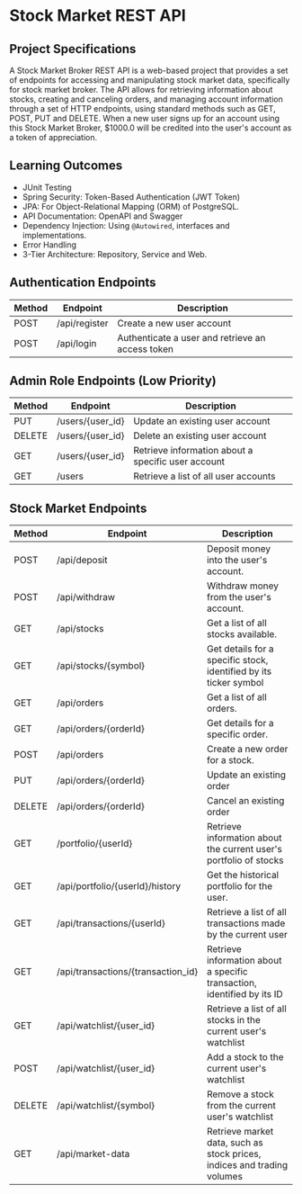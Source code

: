 # Stock Market REST API

## Project Specifications

A Stock Market Broker REST API is a web-based project that provides a set of endpoints for accessing and manipulating stock market data, specifically for stock market broker. The API allows for retrieving information about stocks, creating and canceling orders, and managing account information through a set of HTTP endpoints, using standard methods such as GET, POST, PUT and DELETE. When a new user signs up for an account using this Stock Market Broker, $1000.0 will be credited into the user's account as a token of appreciation.

## Learning Outcomes

- JUnit Testing
- Spring Security: Token-Based Authentication (JWT Token)
- JPA: For Object-Relational Mapping (ORM) of PostgreSQL.
- API Documentation: OpenAPI and Swagger
- Dependency Injection: Using `@Autowired`, interfaces and implementations.
- Error Handling
- 3-Tier Architecture: Repository, Service and Web.

## Authentication Endpoints

| Method | Endpoint      | Description                                      |
| ------ | ------------- | ------------------------------------------------ |
| POST   | /api/register | Create a new user account                        |
| POST   | /api/login    | Authenticate a user and retrieve an access token |

## Admin Role Endpoints (Low Priority)

| Method | Endpoint         | Description                                        |
| ------ | ---------------- | -------------------------------------------------- |
| PUT    | /users/{user_id} | Update an existing user account                    |
| DELETE | /users/{user_id} | Delete an existing user account                    |
| GET    | /users/{user_id} | Retrieve information about a specific user account |
| GET    | /users           | Retrieve a list of all user accounts               |

## Stock Market Endpoints

| Method | Endpoint                           | Description                                                             |
| ------ | ---------------------------------- | ----------------------------------------------------------------------- |
| POST   | /api/deposit                       | Deposit money into the user's account.                                  |
| POST   | /api/withdraw                      | Withdraw money from the user's account.                                 |
| GET    | /api/stocks                        | Get a list of all stocks available.                                     |
| GET    | /api/stocks/{symbol}               | Get details for a specific stock, identified by its ticker symbol       |
| GET    | /api/orders                        | Get a list of all orders.                                               |
| GET    | /api/orders/{orderId}              | Get details for a specific order.                                       |
| POST   | /api/orders                        | Create a new order for a stock.                                         |
| PUT    | /api/orders/{orderId}              | Update an existing order                                                |
| DELETE | /api/orders/{orderId}              | Cancel an existing order                                                |
| GET    | /portfolio/{userId}                | Retrieve information about the current user's portfolio of stocks       |
| GET    | /api/portfolio/{userId}/history    | Get the historical portfolio for the user.                              |
| GET    | /api/transactions/{userId}         | Retrieve a list of all transactions made by the current user            |
| GET    | /api/transactions/{transaction_id} | Retrieve information about a specific transaction, identified by its ID |
| GET    | /api/watchlist/{user_id}           | Retrieve a list of all stocks in the current user's watchlist           |
| POST   | /api/watchlist/{user_id}           | Add a stock to the current user's watchlist                             |
| DELETE | /api/watchlist/{symbol}            | Remove a stock from the current user's watchlist                        |
| GET    | /api/market-data                   | Retrieve market data, such as stock prices, indices and trading volumes |
